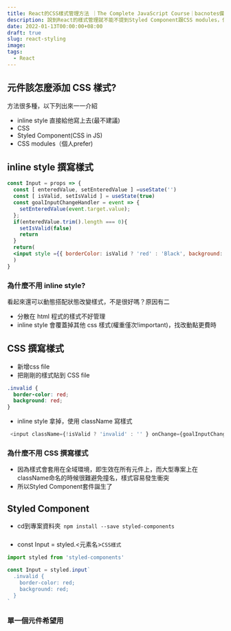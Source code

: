 ```yaml
---
title: React的CSS樣式管理方法 ｜The Complete JavaScript Course｜bacnotes備份筆記
description: 說到React的樣式管理就不能不提到Styled Component跟CSS modules，使用Inline Style有什麼壞處呢？讓我們來講解關於React樣式管理的知識吧!
date: 2022-01-13T00:00:00+08:00
draft: true
slug: react-styling
image:
tags:
  - React
---
```


## 元件該怎麼添加 CSS 樣式?

方法很多種，以下列出來一一介紹

- inline style 直接給他寫上去(最不建議)
- CSS 
- Styled Component(CSS in JS)
- CSS modules（個人prefer)
## inline style 撰寫樣式

```jsx
const Input = props => {
  const [ enteredValue, setEnteredValue ] =useState('')
  const [ isValid, setIsValid ] = useState(true)
  const goalInputChangeHandler = event => {
    setEnteredValue(event.target.value);
  };
  if(enteredValue.trim().length === 0){
    setIsValid(false)
    return
  }
  return(
  <input style ={{ borderColor: isValid ? 'red' : 'Black', background: !isValid ?isValid ? 'red' : 'Black'}} onChange={goalInputChangeHandler}>
  )
}
```

### 為什麼不用 inline style?

看起來還可以動態搭配狀態改變樣式，不是很好嗎？原因有二

- 分散在 html 程式的樣式不好管理
- inline style 會覆蓋掉其他 css 樣式(權重僅次!important)，找改動點更費時

## CSS 撰寫樣式
- 新增css file
- 把剛剛的樣式貼到 CSS file

```css
.invalid {
  border-color: red;
  background: red;
}
```

- inline style 拿掉，使用 className 寫樣式

```js
 <input className={!isValid ? 'invalid' : '' } onChange={goalInputChangeHandler}>
```

### 為什麼不用 CSS 撰寫樣式
- 因為樣式會套用在全域環境，即生效在所有元件上，而大型專案上在className命名的時候很難避免撞名，樣式容易發生衝突
- 所以Styled Component套件誕生了

## Styled Component
- cd到專案資料夾` npm install --save styled-components`

### 
- const Input = styled.<元素名>`CSS樣式`
```jsx
import styled from 'styled-components'

const Input = styled.input`
  .invalid {
    border-color: red;
    background: red;
  }
`
```
### 單一個元件希望用